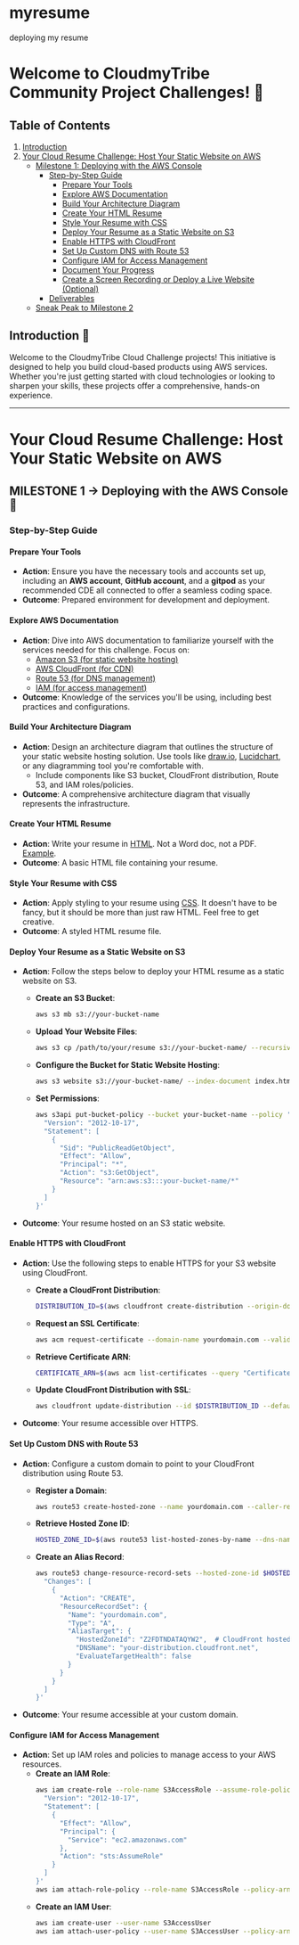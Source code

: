 # myresume
deploying my resume


# Welcome to CloudmyTribe Community Project Challenges! 🤝

## Table of Contents
1. [Introduction](#introduction-)
2. [Your Cloud Resume Challenge: Host Your Static Website on AWS](#your-cloud-resume-challenge-host-your-static-website-on-aws)
   - [Milestone 1: Deploying with the AWS Console](#milestone-1--deploying-with-the-aws-console-)
     - [Step-by-Step Guide](#step-by-step-guide)
       - [Prepare Your Tools](#prepare-your-tools)
       - [Explore AWS Documentation](#explore-aws-documentation)
       - [Build Your Architecture Diagram](#build-your-architecture-diagram)
       - [Create Your HTML Resume](#create-your-html-resume)
       - [Style Your Resume with CSS](#style-your-resume-with-css)
       - [Deploy Your Resume as a Static Website on S3](#deploy-your-resume-as-a-static-website-on-s3)
       - [Enable HTTPS with CloudFront](#enable-https-with-cloudfront)
       - [Set Up Custom DNS with Route 53](#set-up-custom-dns-with-route-53)
       - [Configure IAM for Access Management](#configure-iam-for-access-management)
       - [Document Your Progress](#document-your-progress)
       - [Create a Screen Recording or Deploy a Live Website (Optional)](#create-a-screen-recording-or-deploy-a-live-website-optional)
     - [Deliverables](#deliverables-)
   - [Sneak Peak to Milestone 2](#sneak-peak-to-milestone-2-provisioning-your-infrastructure-as-code-)

## Introduction 👋

Welcome to the CloudmyTribe Cloud Challenge projects! This initiative is designed to help you build cloud-based products using AWS services. Whether you're just getting started with cloud technologies or looking to sharpen your skills, these projects offer a comprehensive, hands-on experience.

---

# Your Cloud Resume Challenge: Host Your Static Website on AWS

## MILESTONE 1 -> Deploying with the AWS Console 🚀

### Step-by-Step Guide

#### Prepare Your Tools
- **Action**: Ensure you have the necessary tools and accounts set up, including an **AWS account**, **GitHub account**, and a **gitpod** as your recommended CDE all connected to offer a seamless coding space.
- **Outcome**: Prepared environment for development and deployment.

#### Explore AWS Documentation
- **Action**: Dive into AWS documentation to familiarize yourself with the services needed for this challenge. Focus on:
  - [Amazon S3 (for static website hosting)](https://docs.aws.amazon.com/AmazonS3/latest/dev/WebsiteHosting.html)
  - [AWS CloudFront (for CDN)](https://docs.aws.amazon.com/AmazonCloudFront/latest/DeveloperGuide/Introduction.html)
  - [Route 53 (for DNS management)](https://docs.aws.amazon.com/Route53/latest/DeveloperGuide/Welcome.html)
  - [IAM (for access management)](https://docs.aws.amazon.com/IAM/latest/UserGuide/introduction.html)
- **Outcome**: Knowledge of the services you'll be using, including best practices and configurations.

#### Build Your Architecture Diagram
- **Action**: Design an architecture diagram that outlines the structure of your static website hosting solution. Use tools like [draw.io](https://www.diagrams.net/), [Lucidchart](https://www.lucidchart.com/), or any diagramming tool you're comfortable with.
  - Include components like S3 bucket, CloudFront distribution, Route 53, and IAM roles/policies.
- **Outcome**: A comprehensive architecture diagram that visually represents the infrastructure.

#### Create Your HTML Resume
- **Action**: Write your resume in [HTML](https://developer.mozilla.org/en-US/docs/Web/HTML). Not a Word doc, not a PDF. [Example](https://codepen.io/emzarts/pen/OXzmym).
- **Outcome**: A basic HTML file containing your resume.

#### Style Your Resume with CSS
- **Action**: Apply styling to your resume using [CSS](https://www.w3schools.com/css/). It doesn't have to be fancy, but it should be more than just raw HTML. Feel free to get creative.
- **Outcome**: A styled HTML resume file.

#### Deploy Your Resume as a Static Website on S3
- **Action**: Follow the steps below to deploy your HTML resume as a static website on S3.
  - **Create an S3 Bucket**:
    ```bash
    aws s3 mb s3://your-bucket-name
    ```
  - **Upload Your Website Files**:
    ```bash
    aws s3 cp /path/to/your/resume s3://your-bucket-name/ --recursive
    ```
  - **Configure the Bucket for Static Website Hosting**:
    ```bash
    aws s3 website s3://your-bucket-name/ --index-document index.html
    ```
  - **Set Permissions**:
    ```bash
    aws s3api put-bucket-policy --bucket your-bucket-name --policy '{
      "Version": "2012-10-17",
      "Statement": [
        {
          "Sid": "PublicReadGetObject",
          "Effect": "Allow",
          "Principal": "*",
          "Action": "s3:GetObject",
          "Resource": "arn:aws:s3:::your-bucket-name/*"
        }
      ]
    }'
    ```

- **Outcome**: Your resume hosted on an S3 static website.

#### Enable HTTPS with CloudFront
- **Action**: Use the following steps to enable HTTPS for your S3 website using CloudFront.
  - **Create a CloudFront Distribution**:
    ```bash
    DISTRIBUTION_ID=$(aws cloudfront create-distribution --origin-domain-name your-bucket-name.s3.amazonaws.com --default-root-object index.html --query 'Distribution.Id' --output text)
    ```
  - **Request an SSL Certificate**:
    ```bash
    aws acm request-certificate --domain-name yourdomain.com --validation-method DNS
    ```
  - **Retrieve Certificate ARN**:
    ```bash
    CERTIFICATE_ARN=$(aws acm list-certificates --query "CertificateSummaryList[?DomainName=='yourdomain.com'].CertificateArn" --output text)
    ```
  - **Update CloudFront Distribution with SSL**:
    ```bash
    aws cloudfront update-distribution --id $DISTRIBUTION_ID --default-root-object index.html --origins Quantity=1,Items=[{Id=1,DomainName=your-bucket-name.s3.amazonaws.com,OriginPath=,CustomHeaders={Quantity=0},S3OriginConfig={OriginAccessIdentity=}},DefaultCacheBehavior={TargetOriginId=1,ViewerProtocolPolicy=redirect-to-https,AllowedMethods={Quantity=2,Items=[GET,HEAD]},ForwardedValues={QueryString=false,Cookies={Forward=none}},TrustedSigners={Enabled=false,Quantity=0},ViewerCertificate={ACMCertificateArn=$CERTIFICATE_ARN,SSLSupportMethod=sni-only,MinimumProtocolVersion=TLSv1.2_2019},DefaultCacheBehavior={TargetOriginId=1,ViewerProtocolPolicy=redirect-to-https}}]
    ```

- **Outcome**: Your resume accessible over HTTPS.

#### Set Up Custom DNS with Route 53
- **Action**: Configure a custom domain to point to your CloudFront distribution using Route 53.
  - **Register a Domain**:
    ```bash
    aws route53 create-hosted-zone --name yourdomain.com --caller-reference $(date +%s)
    ```
  - **Retrieve Hosted Zone ID**:
    ```bash
    HOSTED_ZONE_ID=$(aws route53 list-hosted-zones-by-name --dns-name yourdomain.com --query "HostedZones[0].Id" --output text | cut -d'/' -f3)
    ```
  - **Create an Alias Record**:
    ```bash
    aws route53 change-resource-record-sets --hosted-zone-id $HOSTED_ZONE_ID --change-batch '{
      "Changes": [
        {
          "Action": "CREATE",
          "ResourceRecordSet": {
            "Name": "yourdomain.com",
            "Type": "A",
            "AliasTarget": {
              "HostedZoneId": "Z2FDTNDATAQYW2",  # CloudFront hosted zone ID
              "DNSName": "your-distribution.cloudfront.net",
              "EvaluateTargetHealth": false
            }
          }
        }
      ]
    }'
    ```

- **Outcome**: Your resume accessible at your custom domain.

#### Configure IAM for Access Management
- **Action**: Set up IAM roles and policies to manage access to your AWS resources.
  - **Create an IAM Role**:
    ```bash
    aws iam create-role --role-name S3AccessRole --assume-role-policy-document '{
      "Version": "2012-10-17",
      "Statement": [
        {
          "Effect": "Allow",
          "Principal": {
            "Service": "ec2.amazonaws.com"
          },
          "Action": "sts:AssumeRole"
        }
      ]
    }'
    aws iam attach-role-policy --role-name S3AccessRole --policy-arn arn:aws:iam::aws:policy/AmazonS3FullAccess
    ```
  - **Create an IAM User**:
    ```bash
    aws iam create-user --user-name S3AccessUser
    aws iam attach-user-policy --user-name S3AccessUser --policy-arn arn:aws:iam::aws:policy/A
